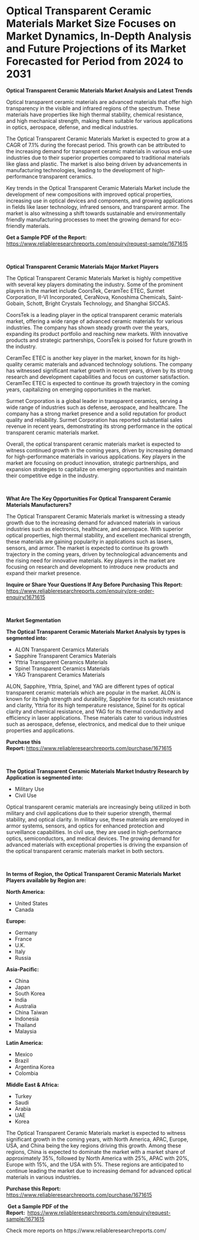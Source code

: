 <p><h1>Optical Transparent Ceramic Materials Market Size Focuses on Market Dynamics, In-Depth Analysis and Future Projections of its Market Forecasted for Period from 2024 to 2031</h1></p><p><strong>Optical Transparent Ceramic Materials Market Analysis and Latest Trends</strong></p>
<p><p>Optical transparent ceramic materials are advanced materials that offer high transparency in the visible and infrared regions of the spectrum. These materials have properties like high thermal stability, chemical resistance, and high mechanical strength, making them suitable for various applications in optics, aerospace, defense, and medical industries.</p><p>The Optical Transparent Ceramic Materials Market is expected to grow at a CAGR of 7.1% during the forecast period. This growth can be attributed to the increasing demand for transparent ceramic materials in various end-use industries due to their superior properties compared to traditional materials like glass and plastic. The market is also being driven by advancements in manufacturing technologies, leading to the development of high-performance transparent ceramics.</p><p>Key trends in the Optical Transparent Ceramic Materials Market include the development of new compositions with improved optical properties, increasing use in optical devices and components, and growing applications in fields like laser technology, infrared sensors, and transparent armor. The market is also witnessing a shift towards sustainable and environmentally friendly manufacturing processes to meet the growing demand for eco-friendly materials.</p></p>
<p><strong>Get a Sample PDF of the Report:&nbsp;</strong> <a href="https://www.reliableresearchreports.com/enquiry/request-sample/1671615">https://www.reliableresearchreports.com/enquiry/request-sample/1671615</a></p>
<p>&nbsp;</p>
<p><strong>Optical Transparent Ceramic Materials Major Market Players</strong></p>
<p><p>The Optical Transparent Ceramic Materials Market is highly competitive with several key players dominating the industry. Some of the prominent players in the market include CoorsTek, CeramTec ETEC, Surmet Corporation, II-VI Incorporated, CeraNova, Konoshima Chemicals, Saint-Gobain, Schott, Bright Crystals Technology, and Shanghai SICCAS.</p><p>CoorsTek is a leading player in the optical transparent ceramic materials market, offering a wide range of advanced ceramic materials for various industries. The company has shown steady growth over the years, expanding its product portfolio and reaching new markets. With innovative products and strategic partnerships, CoorsTek is poised for future growth in the industry.</p><p>CeramTec ETEC is another key player in the market, known for its high-quality ceramic materials and advanced technology solutions. The company has witnessed significant market growth in recent years, driven by its strong research and development capabilities and focus on customer satisfaction. CeramTec ETEC is expected to continue its growth trajectory in the coming years, capitalizing on emerging opportunities in the market.</p><p>Surmet Corporation is a global leader in transparent ceramics, serving a wide range of industries such as defense, aerospace, and healthcare. The company has a strong market presence and a solid reputation for product quality and reliability. Surmet Corporation has reported substantial sales revenue in recent years, demonstrating its strong performance in the optical transparent ceramic materials market.</p><p>Overall, the optical transparent ceramic materials market is expected to witness continued growth in the coming years, driven by increasing demand for high-performance materials in various applications. Key players in the market are focusing on product innovation, strategic partnerships, and expansion strategies to capitalize on emerging opportunities and maintain their competitive edge in the industry.</p></p>
<p>&nbsp;</p>
<p><strong>What Are The Key Opportunities For Optical Transparent Ceramic Materials Manufacturers?</strong></p>
<p><p>The Optical Transparent Ceramic Materials market is witnessing a steady growth due to the increasing demand for advanced materials in various industries such as electronics, healthcare, and aerospace. With superior optical properties, high thermal stability, and excellent mechanical strength, these materials are gaining popularity in applications such as lasers, sensors, and armor. The market is expected to continue its growth trajectory in the coming years, driven by technological advancements and the rising need for innovative materials. Key players in the market are focusing on research and development to introduce new products and expand their market presence.</p></p>
<p><strong>Inquire or Share Your Questions If Any Before Purchasing This Report:</strong> <a href="https://www.reliableresearchreports.com/enquiry/pre-order-enquiry/1671615">https://www.reliableresearchreports.com/enquiry/pre-order-enquiry/1671615</a></p>
<p>&nbsp;</p>
<p><strong>Market Segmentation</strong></p>
<p><strong>The Optical Transparent Ceramic Materials Market Analysis by types is segmented into:</strong></p>
<p><ul><li>ALON Transparent Ceramics Materials</li><li>Sapphire Transparent Ceramics Materials</li><li>Yttria Transparent Ceramics Materials</li><li>Spinel Transparent Ceramics Materials</li><li>YAG Transparent Ceramics Materials</li></ul></p>
<p><p>ALON, Sapphire, Yttria, Spinel, and YAG are different types of optical transparent ceramic materials which are popular in the market. ALON is known for its high strength and durability, Sapphire for its scratch resistance and clarity, Yttria for its high temperature resistance, Spinel for its optical clarity and chemical resistance, and YAG for its thermal conductivity and efficiency in laser applications. These materials cater to various industries such as aerospace, defense, electronics, and medical due to their unique properties and applications.</p></p>
<p><strong>Purchase this Report:&nbsp;</strong><a href="https://www.reliableresearchreports.com/purchase/1671615">https://www.reliableresearchreports.com/purchase/1671615</a></p>
<p>&nbsp;</p>
<p><strong>The Optical Transparent Ceramic Materials Market Industry Research by Application is segmented into:</strong></p>
<p><ul><li>Military Use</li><li>Civil Use</li></ul></p>
<p><p>Optical transparent ceramic materials are increasingly being utilized in both military and civil applications due to their superior strength, thermal stability, and optical clarity. In military use, these materials are employed in armor systems, sensors, and optics for enhanced protection and surveillance capabilities. In civil use, they are used in high-performance optics, semiconductors, and medical devices. The growing demand for advanced materials with exceptional properties is driving the expansion of the optical transparent ceramic materials market in both sectors.</p></p>
<p>&nbsp;</p>
<p><strong>In terms of Region, the Optical Transparent Ceramic Materials Market Players available by Region are:</strong></p>
<p>
    <p> <strong> North America: </strong>
        <ul>
            <li>United States</li>
            <li>Canada</li>
        </ul>
        </p> 
    <p> <strong> Europe: </strong>
        <ul>
            <li>Germany</li>
            <li>France</li>
            <li>U.K.</li>
            <li>Italy</li>
            <li>Russia</li>
        </ul>
        </p> 
    <p> <strong> Asia-Pacific: </strong>
        <ul>
            <li>China</li>
            <li>Japan</li>
            <li>South Korea</li>
            <li>India</li>
            <li>Australia</li>
            <li>China Taiwan</li>
            <li>Indonesia</li>
            <li>Thailand</li>
            <li>Malaysia</li>
        </ul>
        </p> 
    <p> <strong> Latin America: </strong>
        <ul>
            <li>Mexico</li>
            <li>Brazil</li>
            <li>Argentina Korea</li>
            <li>Colombia</li>
        </ul>
        </p> 
    <p> <strong> Middle East & Africa: </strong>
        <ul>
            <li>Turkey</li>
            <li>Saudi</li>
            <li>Arabia</li>
            <li>UAE</li>
            <li>Korea</li>
        </ul>
    </p>
    </p>
<p><p>The Optical Transparent Ceramic Materials market is expected to witness significant growth in the coming years, with North America, APAC, Europe, USA, and China being the key regions driving this growth. Among these regions, China is expected to dominate the market with a market share of approximately 35%, followed by North America with 25%, APAC with 20%, Europe with 15%, and the USA with 5%. These regions are anticipated to continue leading the market due to increasing demand for advanced optical materials in various industries.</p></p>
<p><strong>Purchase this Report: </strong><a href="https://www.reliableresearchreports.com/purchase/1671615">https://www.reliableresearchreports.com/purchase/1671615</a></p>
<p>&nbsp;<strong>Get a Sample PDF of the Report:&nbsp;&nbsp;</strong><a href="https://www.reliableresearchreports.com/enquiry/request-sample/1671615">https://www.reliableresearchreports.com/enquiry/request-sample/1671615</a></p>
<p><strong></strong></p>
<p>Check more reports on https://www.reliableresearchreports.com/</p>
